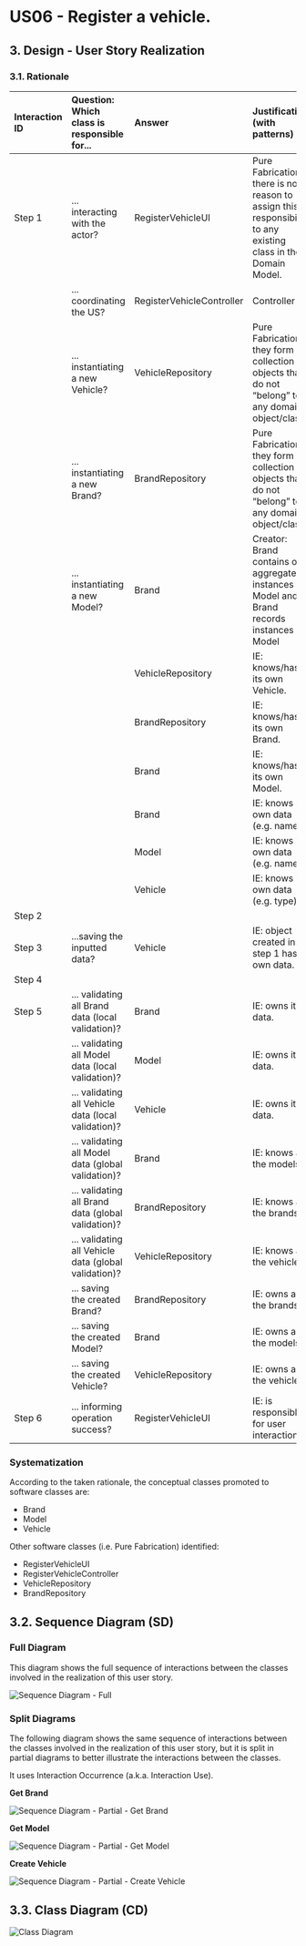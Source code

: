 # US06 - Register a vehicle.

## 3. Design - User Story Realization

### 3.1. Rationale

| Interaction ID | Question: Which class is responsible for...           | Answer                    | Justification (with patterns)                                                                                 |
|:---------------|:------------------------------------------------------|:--------------------------|:--------------------------------------------------------------------------------------------------------------|
| Step 1  		     | 	... interacting with the actor?                      | RegisterVehicleUI         | Pure Fabrication: there is no reason to assign this responsibility to any existing class in the Domain Model. |
| 			  		        | 	... coordinating the US?                             | RegisterVehicleController | Controller                                                                                                    |
| 			  		        | 	... instantiating a new Vehicle?                     | VehicleRepository         | Pure Fabrication: they form a collection of objects that do not “belong” to any domain object/class           |
| 			  		        | 	... instantiating a new Brand?                       | BrandRepository           | Pure Fabrication: they form a collection of objects that do not “belong” to any domain object/class           |
| 			  		        | 	... instantiating a new Model?                       | Brand                     | Creator: Brand contains or aggregates instances of Model and Brand records instances of Model                 |
| 			  		        | 							                                               | VehicleRepository         | IE: knows/has its own Vehicle.                                                                                |
| 			  		        | 							                                               | BrandRepository           | IE: knows/has its own Brand.                                                                                  |
| 			  		        | 							                                               | Brand                     | IE: knows/has its own Model.                                                                                  |
| 			  		        | 							                                               | Brand                     | IE: knows its own data (e.g. name)                                                                            |
| 			  		        | 							                                               | Model                     | IE: knows its own data (e.g. name)                                                                            |
| 			  		        | 							                                               | Vehicle                   | IE: knows its own data (e.g. type)                                                                            |
| Step 2	  		    | 							                                               |                           |                                                                                                               |
| Step 3  		     | 	...saving the inputted data?                         | Vehicle                   | IE: object created in step 1 has its own data.                                                                |
| Step 4	  		    | 							                                               |                           |                                                                                                               |
| Step 5  		     | 	... validating all Brand data (local validation)?    | Brand                     | IE: owns its data.                                                                                            | 
| 		             | 	... validating all Model data (local validation)?    | Model                     | IE: owns its data.                                                                                            | 
| 		             | 	... validating all Vehicle data (local validation)?  | Vehicle                   | IE: owns its data.                                                                                            |
| 			  		        | 	... validating all Model data (global validation)?   | Brand                     | IE: knows all the models.                                                                                     |
| 			  		        | 	... validating all Brand data (global validation)?   | BrandRepository           | IE: knows all the brands.                                                                                     |
| 			  		        | 	... validating all Vehicle data (global validation)? | VehicleRepository         | IE: knows all the vehicles.                                                                                   | 
| 			  		        | 	... saving the created Brand?                        | BrandRepository           | IE: owns all the brands.                                                                                      | 
| 			  		        | 	... saving the created Model?                        | Brand                     | IE: owns all the models.                                                                                      |
| 			  		        | 	... saving the created Vehicle?                      | VehicleRepository         | IE: owns all the vehicles.                                                                                    | 
| Step 6  		     | 	... informing operation success?                     | RegisterVehicleUI         | IE: is responsible for user interactions.                                                                     | 

### Systematization ##

According to the taken rationale, the conceptual classes promoted to software classes are:

* Brand
* Model
* Vehicle

Other software classes (i.e. Pure Fabrication) identified:

* RegisterVehicleUI
* RegisterVehicleController
* VehicleRepository
* BrandRepository

## 3.2. Sequence Diagram (SD)

### Full Diagram

This diagram shows the full sequence of interactions between the classes involved in the realization of this user story.

![Sequence Diagram - Full](svg/us06-sequence-diagram.svg)

### Split Diagrams

The following diagram shows the same sequence of interactions between the classes involved in the realization of this user story, but it is split in partial diagrams to better illustrate the interactions between the classes.

It uses Interaction Occurrence (a.k.a. Interaction Use).

**Get Brand**

![Sequence Diagram - Partial - Get Brand](svg/us06-sequence-diagram-partial-get-brand.svg)

**Get Model**

![Sequence Diagram - Partial - Get Model](svg/us06-sequence-diagram-partial-get-model.svg)

**Create Vehicle**

![Sequence Diagram - Partial - Create Vehicle](svg/us06-sequence-diagram-partial-create-vehicle.svg)

## 3.3. Class Diagram (CD)

![Class Diagram](svg/us06-class-diagram.svg)
